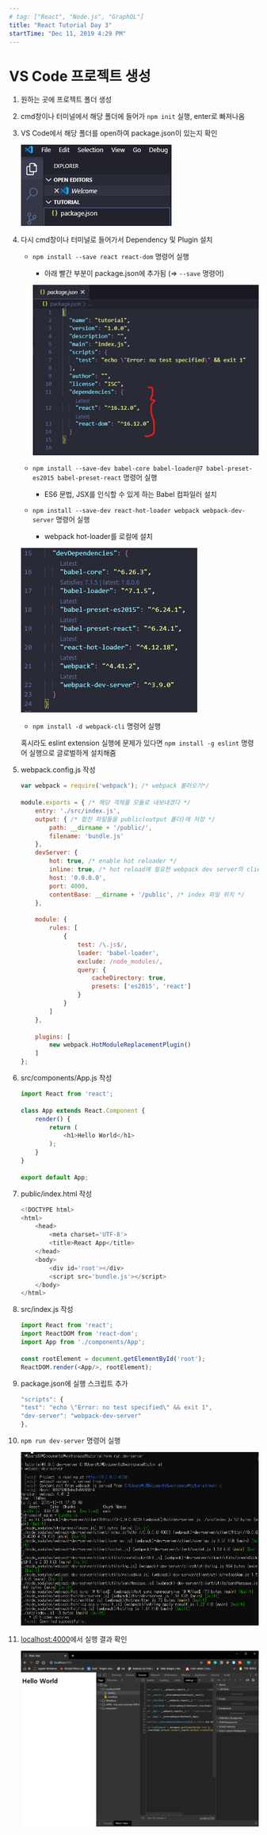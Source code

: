 ```yaml
---
# tag: ["React", "Node.js", "GraphQL"]
title: "React Tutorial Day 3"
startTime: "Dec 11, 2019 4:29 PM"
---
```


# VS Code 프로젝트 생성

1. 원하는 곳에 프로젝트 폴더 생성
2. cmd창이나 터미널에서 해당 폴더에 들어가 `npm init` 실행, enter로 빠져나옴
3. VS Code에서 해당 폴더를 open하여 package.json이 있는지 확인

    ![](Day3/Untitled.png)

4. 다시 cmd창이나 터미널로 들어가서 Dependency 및 Plugin 설치
    - `npm install --save react react-dom` 명령어 실행
        - 아래 빨간 부분이 package.json에 추가됨 (⇒ `--save` 명령어)

        ![](Day3/Untitled1.png)

    - `npm install --save-dev babel-core babel-loader@7 babel-preset-es2015 babel-preset-react` 명령어 실행
        - ES6 문법, JSX를 인식할 수 있게 하는 Babel 컴파일러 설치
    - `npm install --save-dev react-hot-loader webpack webpack-dev-server` 명령어 실행
        - webpack hot-loader를 로컬에 설치

    ![](Day3/Untitled2.png)

    - `npm install -d webpack-cli` 명령어 실행

    혹시라도 eslint extension 실행에 문제가 있다면 `npm install -g eslint` 명령어 실행으로 글로벌하게 설치해줌

5. webpack.config.js 작성
    ```javascript
    var webpack = require('webpack'); /* webpack 불러오기*/
    
    module.exports = { /* 해당 객체를 모듈로 내보내겠다 */
        entry: './src/index.js',
        output: { /* 합친 파일들을 public(output 폴더)에 저장 */
            path: __dirname + '/public/',
            filename: 'bundle.js'
        },
        devServer: {
            hot: true, /* enable hot reloader */ 
            inline: true, /* hot reload에 필요한 webpack dev server의 client를 bundle에 포함 */
            host: '0.0.0.0',
            port: 4000,
            contentBase: __dirname + '/public', /* index 파일 위치 */
        },
    
        module: {
            rules: [
                {
                    test: /\.js$/,
                    loader: 'babel-loader',
                    exclude: /node_modules/,
                    query: {
                        cacheDirectory: true,
                        presets: ['es2015', 'react']
                    }
                }
            ]
        },
    
        plugins: [
            new webpack.HotModuleReplacementPlugin()
        ]
    };
    ```
6. src/components/App.js 작성
    ```javascript
    import React from 'react';

    class App extends React.Component {
        render() {
            return (
                <h1>Hello World</h1>
            );
        }
    }

    export default App;
    ```
7. public/index.html 작성
    ```javascript
    <!DOCTYPE html>
    <html>
        <head>
            <meta charset='UTF-8'>
            <title>React App</title>
        </head>
        <body>
            <div id='root'></div>
            <script src='bundle.js'></script>
        </body>
    </html>
    ```
8. src/index.js 작성
    ```javascript
    import React from 'react';
    import ReactDOM from 'react-dom';
    import App from './components/App';
    
    const rootElement = document.getElementById('root');
    ReactDOM.render(<App/>, rootElement);
    ```
9. package.json에 실행 스크립트 추가
    ```javascript
    "scripts": {
    "test": "echo \"Error: no test specified\" && exit 1",
    "dev-server": "webpack-dev-server"
    },
    ```
10. `npm run dev-server` 명령어 실행

    ![](Day3/Untitled3.png)

11. [localhost:4000](http://localhost:4000)에서 실행 결과 확인

    ![](Day3/Untitled4.png)